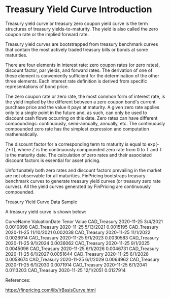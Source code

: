 # Treasury Yield Curve Introduction

Treasury yield curve or treasury zero coupon yield curve is the term structures of treasury yields-to-maturity. The yield is also called the zero coupon rate or the implied forward rate.

Treasury yield curves are bootstrapped from treasury benchmark curves that contain the most actively traded treasury bills or bonds at some maturities.

There are four elements in interest rate: zero coupon rates (or zero rates), discount factor, par yields, and forward rates. The derivation of one of these element is conveniently sufficient for the determination of the other three elements. Each interest rate definition is derived from specific representations of bond price.

The zero coupon rate or zero rate, the most common form of interest rate, is the yield implied by the different between a zero coupon bond's current purchase price and the value it pays at maturity. A given zero rate applies only to a single point in the future and, as such, can only be used to discount cash flows occurring on this date. Zero rates can have different compoundings: continuously, semi-annually, annually, etc. The continuously compounded zero rate has the simplest expression and computation mathematically.

The discount factor for a corresponding term to maturity is equal to exp(-Z*T), where Z is the continuously compounded zero rate from 0 to T and T is the maturity date. The calculation of zero rates and their associated discount factors is essential for asset pricing.

Unfortunately both zero rates and discount factors prevailing in the market are not observable for all maturities. FinPricing bootstraps treasury benchmark curves to generate treasury yield curves (or treasury zero rate curves). All the yield curves generated by FinPricing are continuously compounded.


Treasury Yield Curve Data Sample

A treasury yield curve is shown below:

CurveName	ValuationDate	Tenor	Value
CAD_Treasury	2020-11-25	3/4/2021  	0.0010898
CAD_Treasury	2020-11-25	5/13/2021 	0.0015195
CAD_Treasury	2020-11-25	11/10/2021	0.002038
CAD_Treasury	2020-11-25	11/1/2022 	0.0026914
CAD_Treasury	2020-11-25	9/1/2023  	0.0030583
CAD_Treasury	2020-11-25	9/1/2024  	0.0036062
CAD_Treasury	2020-11-25	9/1/2025  	0.0045096
CAD_Treasury	2020-11-25	6/1/2026  	0.0046731
CAD_Treasury	2020-11-25	6/1/2027  	0.0051644
CAD_Treasury	2020-11-25	6/1/2028  	0.0058674
CAD_Treasury	2020-11-25	6/1/2029  	0.0064962
CAD_Treasury	2020-11-25	6/1/2030  	0.0071914
CAD_Treasury	2020-11-25	6/1/2041  	0.0113203
CAD_Treasury	2020-11-25	12/1/2051 	0.0127914

References:

https://finpricing.com/lib/IrBasisCurve.html

